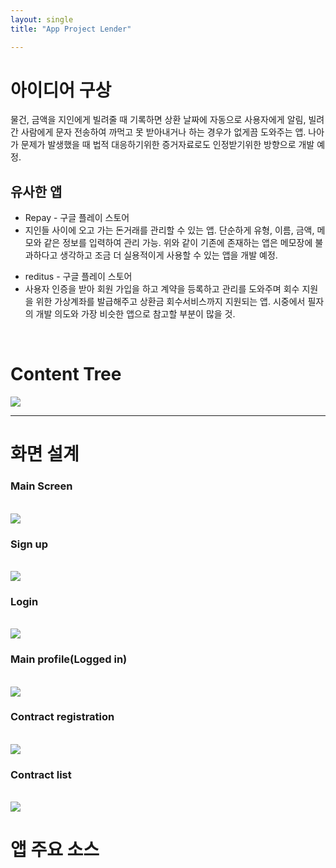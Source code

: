```yaml
---
layout: single
title: "App Project Lender"

---
```


<h1> 아이디어 구상 </h1>

물건, 금액을 지인에게 빌려줄 때 기록하면 상환 날짜에 자동으로 사용자에게 알림, 빌려간 사람에게 문자 전송하여 까먹고 못 받아내거나 하는 경우가 없게끔 도와주는 앱.
나아가 문제가 발생했을 때 법적 대응하기위한 증거자료로도 인정받기위한 방향으로 개발 예정.
<br />
## 유사한 앱
  - Repay - 구글 플레이 스토어
  - 지인들 사이에 오고 가는 돈거래를 관리할 수 있는 앱. 단순하게 유형, 이름, 금액, 메모와 같은 정보를 입력하여 관리 가능. 위와 같이 기존에 존재하는 앱은 메모장에 불과하다고 생각하고 조금 더 실용적이게 사용할 수 있는 앱을 개발 예정.
  + reditus - 구글 플레이 스토어
  + 사용자 인증을 받아 회원 가입을 하고 계약을 등록하고 관리를 도와주며 회수 지원을 위한 가상계좌를 발급해주고 상환금 회수서비스까지 지원되는 앱. 시중에서 필자의 개발 의도와 가장 비슷한 앱으로 참고할 부분이 많을 것.
<br>
<h1> Content Tree </h1>
<img src="https://user-images.githubusercontent.com/96991512/158811191-96266631-906c-4d46-9461-1d2eaef2f40d.jpg" />
<hr />
<h1> 화면 설계 </h1>
<h3>Main Screen</h3><br />
<img src="https://user-images.githubusercontent.com/96991512/161035509-3d425453-ec74-49c6-9562-10bd5c83e6e0.png"> 
<h3>Sign up </h3><br />
<img src="https://user-images.githubusercontent.com/96991512/161035752-659f1d0a-fd80-4ea7-be00-9fbdff17bfd2.png">
<h3>Login</h3><br />
<img src="https://user-images.githubusercontent.com/96991512/161035617-ce630efb-fa27-4963-a867-fb002a899819.png">
<h3>Main profile(Logged in)</h3><br />
<img src="https://user-images.githubusercontent.com/96991512/161035755-35ecf59d-2e44-414b-99c8-7167854fefc9.png">
<h3>Contract registration</h3><br />
<img src ="https://user-images.githubusercontent.com/96991512/161035694-293a8ee2-0a2e-403e-b998-5679422a4edd.png">
<h3>Contract list</h3><br />
<img src="https://user-images.githubusercontent.com/96991512/161035757-9394a46a-f3e2-494f-a1e5-a5552b71432d.png">
<h1> 앱 주요 소스</h1>

